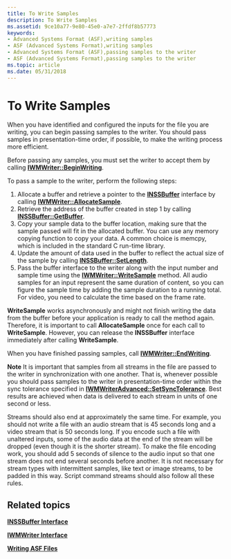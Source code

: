 ```yaml
---
title: To Write Samples
description: To Write Samples
ms.assetid: 9ce10a77-9e80-45e0-a7e7-2ffdf8b57773
keywords:
- Advanced Systems Format (ASF),writing samples
- ASF (Advanced Systems Format),writing samples
- Advanced Systems Format (ASF),passing samples to the writer
- ASF (Advanced Systems Format),passing samples to the writer
ms.topic: article
ms.date: 05/31/2018
---
```


# To Write Samples

When you have identified and configured the inputs for the file you are writing, you can begin passing samples to the writer. You should pass samples in presentation-time order, if possible, to make the writing process more efficient.

Before passing any samples, you must set the writer to accept them by calling [**IWMWriter::BeginWriting**](/windows/desktop/api/Wmsdkidl/nf-wmsdkidl-iwmwriter-beginwriting).

To pass a sample to the writer, perform the following steps:

1.  Allocate a buffer and retrieve a pointer to the [**INSSBuffer**](/windows/desktop/api/wmsbuffer/nn-wmsbuffer-inssbuffer) interface by calling [**IWMWriter::AllocateSample**](/windows/desktop/api/Wmsdkidl/nf-wmsdkidl-iwmwriter-allocatesample).
2.  Retrieve the address of the buffer created in step 1 by calling [**INSSBuffer::GetBuffer**](/windows/desktop/api/Wmsbuffer/nf-wmsbuffer-inssbuffer-getbuffer).
3.  Copy your sample data to the buffer location, making sure that the sample passed will fit in the allocated buffer. You can use any memory copying function to copy your data. A common choice is memcpy, which is included in the standard C run-time library.
4.  Update the amount of data used in the buffer to reflect the actual size of the sample by calling [**INSSBuffer::SetLength**](/windows/desktop/api/Wmsbuffer/nf-wmsbuffer-inssbuffer-setlength).
5.  Pass the buffer interface to the writer along with the input number and sample time using the [**IWMWriter::WriteSample**](/windows/desktop/api/Wmsdkidl/nf-wmsdkidl-iwmwriter-writesample) method. All audio samples for an input represent the same duration of content, so you can figure the sample time by adding the sample duration to a running total. For video, you need to calculate the time based on the frame rate.

**WriteSample** works asynchronously and might not finish writing the data from the buffer before your application is ready to call the method again. Therefore, it is important to call **AllocateSample** once for each call to **WriteSample**. However, you can release the **INSSBuffer** interface immediately after calling **WriteSample**.

When you have finished passing samples, call [**IWMWriter::EndWriting**](/windows/desktop/api/Wmsdkidl/nf-wmsdkidl-iwmwriter-endwriting).

**Note** It is important that samples from all streams in the file are passed to the writer in synchronization with one another. That is, whenever possible you should pass samples to the writer in presentation-time order within the sync tolerance specified in [**IWMWriterAdvanced::SetSyncTolerance**](/windows/desktop/api/Wmsdkidl/nf-wmsdkidl-iwmwriteradvanced-setsynctolerance). Best results are achieved when data is delivered to each stream in units of one second or less.

Streams should also end at approximately the same time. For example, you should not write a file with an audio stream that is 45 seconds long and a video stream that is 50 seconds long. If you encode such a file with unaltered inputs, some of the audio data at the end of the stream will be dropped (even though it is the shorter stream). To make the file encoding work, you should add 5 seconds of silence to the audio input so that one stream does not end several seconds before another. It is not necessary for stream types with intermittent samples, like text or image streams, to be padded in this way. Script command streams should also follow all these rules.

## Related topics

<dl> <dt>

[**INSSBuffer Interface**](/windows/desktop/api/wmsbuffer/nn-wmsbuffer-inssbuffer)
</dt> <dt>

[**IWMWriter Interface**](/windows/desktop/api/wmsdkidl/nn-wmsdkidl-iwmwriter)
</dt> <dt>

[**Writing ASF Files**](writing-asf-files.md)
</dt> </dl>

 

 




